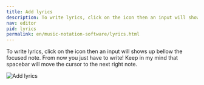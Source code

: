 ```yaml
---
title: Add lyrics
description: To write lyrics, click on the icon then an input will shows up bellow the focused note. From now you just have to write! Keep in my mind that spacebar will move the cursor to the next right note.
nav: editor
pid: lyrics
permalink: en/music-notation-software/lyrics.html
---
```


To write lyrics, click on the icon then an input will shows up bellow the focused note. From now you just have to write! Keep in my mind that spacebar will move the cursor to the next right note.

![Add lyrics](https://flat.io/img/help/editor_lyrics_en.gif)